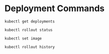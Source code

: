 # Deployment Commands

` kubectl get deployments `

` kubectl rollout status `

` kubectl set image `

` kubectl rollout history `
